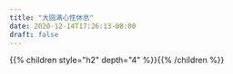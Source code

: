 ```yaml
---
title: "大圆满心性休息"
date: 2020-12-14T17:26:13-08:00
draft: false
---
```


{{% children style="h2" depth="4" %}}{{% /children %}}
